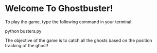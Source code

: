 # Welcome To Ghostbuster!
To play the game, type the following command in your terminal:

python busters.py

The objective of the game is to catch all the ghosts based on the position tracking of the ghost!